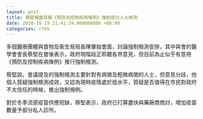 ```yaml
---
layout: post
title: 蔡堅稱當局擬《預防及控制疾病條例》強制部分人士檢測
date: 2020-10-19 21:41:34.000000000 +08:00
categories: rthk
---
```


多個醫療團體與食物及衞生局局長陳肇始會面，討論強制檢測安排，其中與會的醫學會會長蔡堅在會後表示，政府現階段正聆聽各界意見，但目前為止似乎有意用《預防及控制疾病條例》推行強制檢測。

蔡堅說，會議提及的強制檢測主要針對有病徵及輕微病徵的人士，但意見分歧，他個人質疑強制檢測成效，又認為現時疫情處於低水平，質疑是否值得在市民對政府不太信任的時候，推出強制規例。

對於冬季流感疫苗供應短缺，蔡堅表示，政府已打算盡快與藥廠商商討，增加疫苗數量予部分私人診所。
